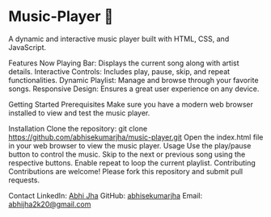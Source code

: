 # Music-Player 🎵
A dynamic and interactive music player built with HTML, CSS, and JavaScript.

Features
Now Playing Bar: Displays the current song along with artist details.
Interactive Controls: Includes play, pause, skip, and repeat functionalities.
Dynamic Playlist: Manage and browse through your favorite songs.
Responsive Design: Ensures a great user experience on any device.

Getting Started
Prerequisites
Make sure you have a modern web browser installed to view and test the music player.

Installation
Clone the repository:
git clone https://github.com/abhisekumarjha/music-player.git
Open the index.html file in your web browser to view the music player.
Usage
Use the play/pause button to control the music.
Skip to the next or previous song using the respective buttons.
Enable repeat to loop the current playlist.
Contributing
Contributions are welcome! Please fork this repository and submit pull requests.

Contact
LinkedIn: [Abhi Jha](https://www.linkedin.com/in/abhisekumarjha/)
GitHub: [abhisekumarjha](https://github.com/abhisekumarjha/)
Email: abhijha2k20@gmail.com

